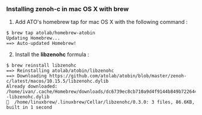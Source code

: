 
### Installing zenoh-c in mac OS X with brew

1. Add ATO's homebrew tap for mac OS X with the following command :

```
$ brew tap atolab/homebrew-atobin
Updating Homebrew...
==> Auto-updated Homebrew!
```

2. Install the **libzenohc** formula :

```
$ brew reinstall libzenohc
==> Reinstalling atolab/atobin/libzenohc 
==> Downloading https://github.com/atolab/atobin/blob/master/zenoh-c/latest/macos/10.15.5/libzenohc.dylib
Already downloaded: /home/ivan/.cache/Homebrew/downloads/dc6739ec8cb710a9d4f9144b849b722644c9a064ae95f879334b804941b2670d--libzenohc.dylib
🍺  /home/linuxbrew/.linuxbrew/Cellar/libzenohc/0.3.0: 3 files, 86.6KB, built in 1 second
```
